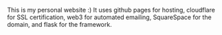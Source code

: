 This is my personal website :) It uses github pages for hosting, cloudflare for SSL certification, web3 for automated emailing, SquareSpace for the domain, and flask for the framework.
